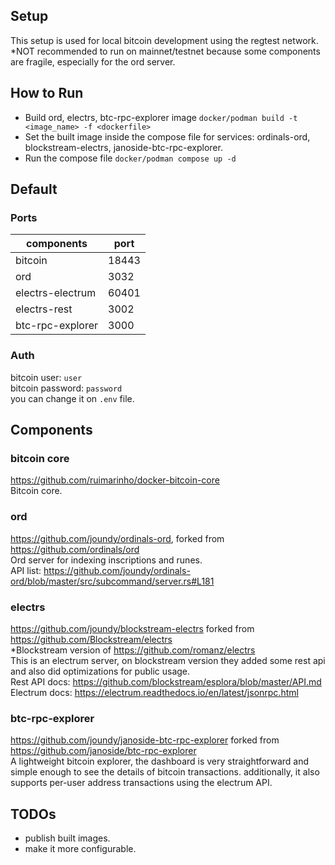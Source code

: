 
## Setup
  
This setup is used for local bitcoin development using the regtest network.\
*NOT recommended to run on mainnet/testnet because some components are fragile, especially for the ord server.

## How to Run
- Build ord, electrs, btc-rpc-explorer image `docker/podman build -t <image_name> -f <dockerfile>`
- Set the built image inside the compose file for services: ordinals-ord, blockstream-electrs, janoside-btc-rpc-explorer.
- Run the compose file `docker/podman compose up -d`

## Default
### Ports
| components | port |
|--|--|
| bitcoin | 18443 |
| ord | 3032 |
| electrs-electrum | 60401 |
| electrs-rest | 3002 |
| btc-rpc-explorer | 3000 |

### Auth
bitcoin user: `user` \
bitcoin password: `password` \
you can change it on `.env` file.

## Components
### bitcoin core
https://github.com/ruimarinho/docker-bitcoin-core \
Bitcoin core.
### ord
https://github.com/joundy/ordinals-ord, forked from https://github.com/ordinals/ord \
Ord server for indexing inscriptions and runes.\
API list: https://github.com/joundy/ordinals-ord/blob/master/src/subcommand/server.rs#L181
### electrs
https://github.com/joundy/blockstream-electrs forked from https://github.com/Blockstream/electrs \
*Blockstream version of https://github.com/romanz/electrs \
This is an electrum server, on blockstream version they added some rest api and also did optimizations for public usage.\
Rest API docs: https://github.com/blockstream/esplora/blob/master/API.md \
Electrum docs: https://electrum.readthedocs.io/en/latest/jsonrpc.html
### btc-rpc-explorer
https://github.com/joundy/janoside-btc-rpc-explorer forked from https://github.com/janoside/btc-rpc-explorer \
A lightweight bitcoin explorer, the dashboard is very straightforward and simple enough to see the details of bitcoin transactions. additionally, it also supports per-user address transactions using the electrum API.

## TODOs
- publish built images.
- make it more configurable.
